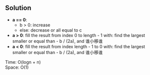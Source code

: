 ## Solution
* **a == 0**:
    * b > 0: increase
    * else: decrease or all equal to c
* **a > 0**:
    fill the result from index 0 to length - 1 with: find the largest smaller or equal than - b / (2a), and 谁小移谁
* **a < 0**:
    fill the result from index length - 1 to 0 with: find the largest smaller or equal than - b / (2a), and 谁小移谁

Time: O(logn + n)<br>
Space: O(1) 
